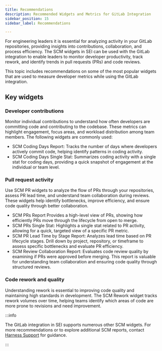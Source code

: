 ```yaml
---
title: Recommendations
description: Recommended Widgets and Metrics for GitLab Integration
sidebar_position: 15
sidebar_label: Recommendations

---
```


For engineering leaders it is essential for analyzing activity in your GitLab repositories, providing insights into contributions, collaboration, and process efficiency. The SCM widgets in SEI can be used with the GitLab integration to enable leaders to monitor developer productivity, track rework, and identify trends in pull requests (PRs) and code reviews.

This topic includes recommendations on some of the most popular widgets that are used to measure developer metrics while using the GitLab integration.

## Key widgets

### Developer contributions

Monitor individual contributions to understand how often developers are committing code and contributing to the codebase. These metrics can highlight engagement, focus areas, and workload distribution among team members. The following widgets are commonly used:

* SCM Coding Days Report: Tracks the number of days where developers actively commit code, helping identify patterns in coding activity.
* SCM Coding Days Single Stat: Summarizes coding activity with a single stat for coding days, providing a quick snapshot of engagement at the individual or team level.

### Pull request activity

Use SCM PR widgets to analyze the flow of PRs through your repositories, assess PR lead time, and understand team collaboration during reviews. These widgets help identify bottlenecks, improve efficiency, and ensure code quality through better collaboration.

* SCM PRs Report Provides a high-level view of PRs, showing how efficiently PRs move through the lifecycle from open to merge.
* SCM PRs Single Stat: Highlights a single stat related to PR activity, allowing for a quick, targeted view of a specific PR metric.
* SCM PR Lead Time by Stage Report: Analyzes lead time based on PR lifecycle stages. Drill down by project, repository, or timeframe to assess specific bottlenecks and evaluate PR efficiency.
* SCM Review Collaboration Report: Evaluates code review quality by examining if PRs were approved before merging. This report is valuable for understanding team collaboration and ensuring code quality through structured reviews.

### Code rework and quality

Understanding rework is essential to improving code quality and maintaining high standards in development. The SCM Rework widget tracks rework volumes over time, helping teams identify which areas of code are more prone to revisions and need improvement.

:::info

The GitLab integration in SEI supports numerous other SCM widgets. For more recommendations or to explore additional SCM reports, contact [Harness Support](mailto:support@harness.io) for guidance.

:::